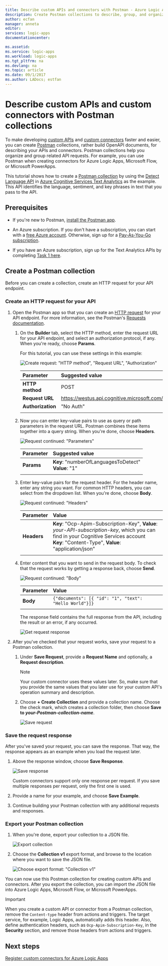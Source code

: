 ```yaml
---
title: Describe custom APIs and connectors with Postman - Azure Logic Apps | Microsoft Docs
description: Create Postman collections to describe, group, and organize your custom APIs and connectors
author: ecfan
manager: anneta
editor: 
services: logic-apps
documentationcenter: 

ms.assetid: 
ms.service: logic-apps
ms.workload: logic-apps
ms.tgt_pltfrm: na
ms.devlang: na
ms.topic: article
ms.date: 09/1/2017
ms.author: LADocs; estfan
---
```


# Describe custom APIs and custom connectors with Postman collections

To make developing [custom APIs](../logic-apps/create-api-app.md) 
and [custom connectors](../logic-apps/custom-connector-overview.md) 
faster and easier, you can create [Postman](https://www.getpostman.com/) collections, 
rather build OpenAPI documents, for describing your APIs and connectors. 
Postman collections help you organize and group related API requests. 
For example, you can use Postman when creating connectors 
for Azure Logic Apps, Microsoft Flow, or Microsoft PowerApps. 

This tutorial shows how to create a [Postman collection](https://www.getpostman.com/docs/postman/collections/creating_collections) 
by using the [Detect Language API](https://westus.dev.cognitive.microsoft.com/docs/services/TextAnalytics.V2.0/operations/56f30ceeeda5650db055a3c7) 
in [Azure Cognitive Services Text Analytics](https://azure.microsoft.com/services/cognitive-services/text-analytics/) 
as the example. This API identifies the language, sentiment, 
and key phrases in text that you pass to the API.

## Prerequisites

* If you're new to Postman, 
[install the Postman app](https://www.getpostman.com/apps).

* An Azure subscription. If you don't have a subscription, 
you can start with a [free Azure account](https://azure.microsoft.com/free/). 
Otherwise, sign up for a [Pay-As-You-Go subscription](https://azure.microsoft.com/pricing/purchase-options/).

* If you have an Azure subscription, sign up for the Text Analytics APIs by completing 
[Task 1 here](../cognitive-services/text-analytics/quick-start.md). 

## Create a Postman collection

Before you can create a collection, 
create an HTTP request for your API endpoint. 

### Create an HTTP request for your API

1. Open the Postman app so that you can create an 
[HTTP request](https://www.getpostman.com/docs/postman/sending_api_requests/requests) 
for your API endpoint. For more information, see the Postman's 
[Requests documentation](https://www.getpostman.com/docs/postman/sending_api_requests/requests).

   1. On the **Builder** tab, select the HTTP method, 
   enter the request URL for your API endpoint, 
   and select an authorization protocol, if any. 
   When you're ready, choose **Params**.

      For this tutorial, you can use these settings in this example:

      ![Create request: "HTTP method", "Request URL", "Authorization"](./media/logic-apps-postman-collection/01-create-api-http-request.png)

      |Parameter|Suggested value| 
      |:--------|:----| 
      |**HTTP method**|POST| 
      |**Request URL**| https://westus.api.cognitive.microsoft.com/text/analytics/v2.0/languages| | 
      |**Authorization**|"No Auth"| | 
      ||| 

   2. Now you can enter key-value pairs to use as query or path parameters 
   in the request URL. Postman combines these items together into a query string.
   When you're done, choose **Headers**.

      ![Request continued: "Parameters"](./media/logic-apps-postman-collection/02-create-api-http-request-params.png)

      |Parameter|Suggested value| 
      |:--------|:----| 
      |**Params**|**Key**: "numberOfLanguagesToDetect" </br>**Value**: "1"| 
      ||| 

   3. Enter key-value pairs for the request header. 
   For the header name, enter any string you want. For common HTTP headers, 
   you can select from the dropdown list. When you're done, choose **Body**. 
   
      ![Request continued: "Headers"](./media/logic-apps-postman-collection/03-create-api-http-request-header.png)

      |Parameter|Value| 
      |:--------|:----|    
      |**Headers**|**Key**: "Ocp-Apim-Subscription-Key", **Value**: *your-API-subscription-key*, which you can find in your Cognitive Services account </br>**Key**: "Content-Type", **Value**: "application/json"| 
      ||| 

   4. Enter content that you want to send in the request body. 
   To check that the request works by getting a response back, choose **Send**. 
   
      ![Request continued: "Body"](./media/logic-apps-postman-collection/04-create-api-http-request-body.png)

      |Parameter|Value| 
      |:--------|:----|    
      |**Body**|```{"documents": [{ "id": "1", "text": "Hello World"}]}```| | 
      ||| 

      The response field contains the full response from the API, 
      including the result or an error, if any occurred.

      ![Get request response](./media/logic-apps-postman-collection/05-create-api-http-request-response.png)

2. After you've checked that your request works, 
save your request to a Postman collection. 

   1. Under **Save Request**, provide a **Request Name** 
   and optionally, a **Request description**. 

      > [!NOTE]
      > Your custom connector uses these values later. 
      > So, make sure that you provide the same values that 
      > you later use for your custom API's operation summary and description.

   2. Choose **+ Create Collection** and provide a collection name. 
   Choose the check mark, which creates a collection folder, 
   then choose **Save to *your-Postman-collection-name***.

      ![Save request](./media/logic-apps-postman-collection/06-save-request.png)

### Save the request response

After you've saved your request, you can save the response. 
That way, the response appears as an example when you load the request later.

1. Above the response window, choose **Save Response**. 

   ![Save response](./media/logic-apps-postman-collection/07-create-api-http-request-save-response.png)

   Custom connectors support only one response per request. 
   If you save multiple responses per request, only the first one is used.

2. Provide a name for your example, and choose **Save Example**.

3. Continue building your Postman collection with 
any additional requests and responses.

### Export your Postman collection

1. When you're done, export your collection to a JSON file.

   ![Export collection](./media/logic-apps-postman-collection/08-export-http-request.png)

2. Choose the **Collection v1** export format, 
and browse to the location where you want to save the JSON file.

   ![Choose export format: "Collection v1"](./media/logic-apps-postman-collection/09-export-format.png)
   
You can now use this Postman collection for creating custom APIs and connectors. 
After you export the collection, you can import the JSON file into Azure Logic Apps, 
Microsoft Flow, or Microsoft PowerApps.

> [!IMPORTANT]
> 
> When you create a custom API or connector from a Postman collection, 
> remove the `Content-type` header from actions and triggers. 
> The target service, for example, Logic Apps, automatically adds this header. 
> Also, define authentication headers, such as `Ocp-Apim-Subscription-Key`, 
> in the **Security** section, and remove those headers from actions and triggers.

## Next steps

[Register custom connectors for Azure Logic Apps](../logic-apps/logic-apps-custom-connector-register.md)



